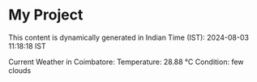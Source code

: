 # My Project

This content is dynamically generated in Indian Time (IST): 2024-08-03 11:18:18 IST


Current Weather in Coimbatore:
Temperature: 28.88 °C
Condition: few clouds
